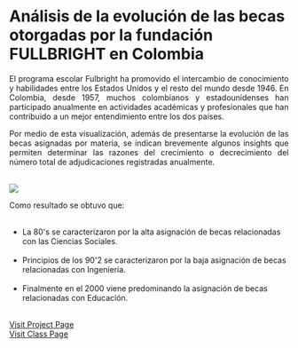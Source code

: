 # An&aacute;lisis de la evoluci&oacute;n de las becas otorgadas por la fundaci&oacute;n FULLBRIGHT en Colombia

<p align="justify">
El programa escolar Fulbright ha promovido el intercambio de conocimiento y habilidades entre los Estados Unidos y el resto del mundo desde 1946. En Colombia, desde 1957, muchos colombianos y estadounidenses han participado anualmente en actividades acad&eacute;micas y profesionales que han contribuido a un mejor entendimiento entre los dos pa&iacute;ses.
</p>
<p align="justify">
Por medio de esta visualizaci&oacute;n, adem&aacute;s de presentarse la evoluci&oacute;n de las becas asignadas por materia, se indican brevemente algunos insights que permiten determinar las razones del crecimiento o decrecimiento del n&uacute;mero total de adjudicaciones registradas anualmente.
</p>
</div>
<br>
<img src="https://arturopolo.github.io/dominancia-juegos-olimpicos-rio.github.io/ImagenReadME.jpg">
<br>
<p align="justify">Como resultado se obtuvo que:</p>
<ul>
    <li>La 80's se caracterizaron por la alta asignaci&oacute;n de becas relacionadas con las Ciencias Sociales.</li>
    <li>Principios de los 90'2 se caracterizaron por la baja asignaci&oacute;n de becas relacionadas con Ingenier&iacute;a.</li>
    <li>Finalmente en el 2000 viene predominando la asignaci&oacute;n de becas relacionadas con Educaci&oacute;n.</li>
</ul>
<br>
<a href="https://arturopolo.github.io/evolucion-becas-fullbright-colombia.github.io/">Visit Project Page</a>
<br>
<a href="http://johnguerra.co/classes/visual_analytics_fall_2017">Visit Class Page</a>
<br>
